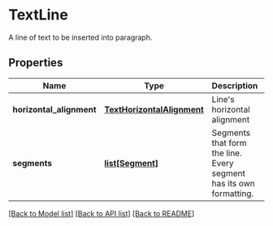 ﻿# TextLine
A line of text to be inserted into paragraph.

## Properties
Name | Type | Description | Notes
------------ | ------------- | ------------- | -------------
**horizontal_alignment** | [**TextHorizontalAlignment**](TextHorizontalAlignment.md) | Line&#39;s horizontal alignment | [optional] 
**segments** | [**list[Segment]**](Segment.md) | Segments that form the line. Every segment has its own formatting. | 

[[Back to Model list]](../README.md#documentation-for-models) [[Back to API list]](../README.md#documentation-for-api-endpoints) [[Back to README]](../README.md)


